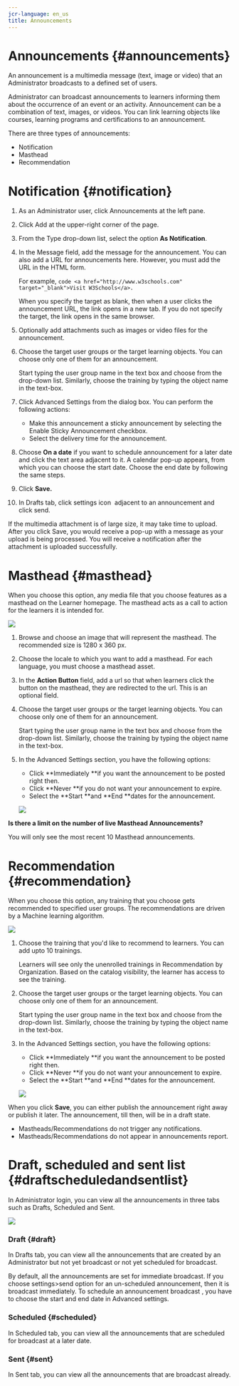 ```yaml
---
jcr-language: en_us
title: Announcements
---
```



# Announcements {#announcements}

An announcement is a multimedia message (text, image or video) that an Administrator broadcasts to a defined set of users.

Administrator can broadcast announcements to learners informing them about the occurrence of an event or an activity.&nbsp;Announcement can be a combination of text, images, or&nbsp;videos. You can link learning objects like courses, learning programs and certifications to an announcement.

There are three types of announcements:

* Notification
* Masthead
* Recommendation

# Notification {#notification}

1. As an Administrator user, click&nbsp;Announcements&nbsp;at the left pane.
1. Click&nbsp;Add&nbsp;at the upper-right corner of the page.
1. From the Type drop-down list, select the option **As Notification**.
1. In the Message field, add the message for the announcement. You can also add a URL for announcements here. However, you must add the URL in the HTML form.&nbsp;

   For example,  `code <a href="http://www.w3schools.com" target="_blank">Visit W3Schools</a>.`

   When you specify the target as blank, then when a user clicks the announcement URL, the link opens in a new tab. If you do not specify the target, the link opens in the same browser.

1. Optionally add attachments such as images or video files for the announcement.
1. Choose the target user groups or the target learning objects. You can choose only one of them for an announcement.

   Start typing the user group name in the text box and choose from the drop-down list. Similarly, choose the training by typing the object name in the text-box.

1. Click&nbsp;Advanced Settings&nbsp;from the dialog box. You can perform the following actions:

   * Make this announcement a sticky announcement by selecting the Enable Sticky Announcement checkbox.
   * Select the delivery time for the announcement.

1. Choose&nbsp;**On a date**&nbsp;if you want to schedule announcement for a later date and click the text area adjacent to it. A calendar pop-up appears, from which you can choose the start date. Choose the end date by following the same steps.
1. Click **Save.**
1. In Drafts tab, click settings icon&nbsp;&nbsp;adjacent to an announcement and click&nbsp;send.

If the multimedia attachment is of large size, it may take time to upload. After you click&nbsp;Save,&nbsp;you would receive a pop-up with a message as your upload is being processed. You will receive a notification after the attachment is uploaded successfully.

# Masthead {#masthead}

When you choose this option, any media file that you choose features as a masthead on the Learner homepage. The masthead acts as a call to action for the learners it is intended for.

![](assets/masthead-announcement.png)

1. Browse and choose an image that will represent the masthead. The recommended size is 1280 x 360 px.
1. Choose the locale to which you want to add a masthead. For each language, you must choose a masthead asset.
1. In the **Action Button** field, add a url so that when learners click the button on the masthead, they are redirected to the url. This is an optional field.
1. Choose the target user groups or the target learning objects. You can choose only one of them for an announcement.

   Start typing the user group name in the text box and choose from the drop-down list. Similarly, choose the training by typing the object name in the text-box.

1. In the Advanced Settings section, you have the following options:

   * Click **Immediately **if you want the announcement to be posted right then.
   * Click **Never **if you do not want your announcement to expire.
   * Select the **Start **and **End **dates for the announcement.

   ![](assets/advanced-settings.png)

**Is there a limit on the number of live Masthead Announcements?**

You will only see the most recent 10 Masthead announcements.

# Recommendation {#recommendation}

When you choose this option, any training that you choose gets recommended to specified user groups. The recommendations are driven by a Machine learning algorithm.

![](assets/recommendation-announcement.png)

1. Choose the training that you'd like to recommend to learners. You can add upto 10 trainings.

   Learners will see only the unenrolled trainings in Recommendation by Organization. Based on the catalog visibility, the learner has access to see the training.

1. Choose the target user groups or the target learning objects. You can choose only one of them for an announcement.

   Start typing the user group name in the text box and choose from the drop-down list. Similarly, choose the training by typing the object name in the text-box.

1. In the Advanced Settings section, you have the following options:

   * Click&nbsp;**Immediately&nbsp;**if you want the announcement to be posted right then.
   * Click&nbsp;**Never&nbsp;**if you do not want your announcement to expire.
   * Select the&nbsp;**Start&nbsp;**and&nbsp;**End&nbsp;**dates for the announcement.

   ![](assets/advanced-settings.png)

When you click **Save**, you can either publish the announcement right away or publish it later. The announcement, till then, will be in a draft state.

* Mastheads/Recommendations do not trigger any notifications.
* Mastheads/Recommendations do not appear in announcements report.

# Draft, scheduled and sent list {#draftscheduledandsentlist}

In Administrator login, you can view all the announcements in three tabs such as&nbsp;Drafts,&nbsp;Scheduled&nbsp;and&nbsp;Sent.

![](assets/three-tabs-announcement1.png) 

### Draft {#draft}

In Drafts tab, you can view all the announcements that are created&nbsp;by an Administrator but not&nbsp;yet broadcast or not yet scheduled for broadcast.

By default, all the announcements are set for immediate broadcast. If you choose settings>send option for an un-scheduled announcement, then it is broadcast immediately. To schedule an announcement broadcast , you have to choose the start and end date in Advanced settings.

### Scheduled {#scheduled}

In Scheduled tab, you can view all the announcements that are scheduled for broadcast at a later date.

### Sent {#sent}

In Sent tab, you can view all the announcements that are broadcast already.
